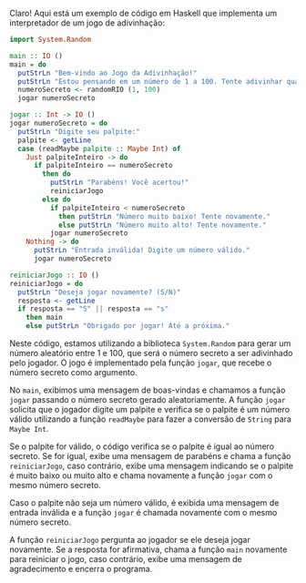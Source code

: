 Claro! Aqui está um exemplo de código em Haskell que implementa um interpretador de um jogo de adivinhação:

```haskell
import System.Random

main :: IO ()
main = do
  putStrLn "Bem-vindo ao Jogo da Adivinhação!"
  putStrLn "Estou pensando em um número de 1 a 100. Tente adivinhar qual é!"
  numeroSecreto <- randomRIO (1, 100)
  jogar numeroSecreto

jogar :: Int -> IO ()
jogar numeroSecreto = do
  putStrLn "Digite seu palpite:"
  palpite <- getLine
  case (readMaybe palpite :: Maybe Int) of
    Just palpiteInteiro -> do
      if palpiteInteiro == numeroSecreto
        then do
          putStrLn "Parabéns! Você acertou!"
          reiniciarJogo
        else do
          if palpiteInteiro < numeroSecreto
            then putStrLn "Número muito baixo! Tente novamente."
            else putStrLn "Número muito alto! Tente novamente."
          jogar numeroSecreto
    Nothing -> do
      putStrLn "Entrada inválida! Digite um número válido."
      jogar numeroSecreto

reiniciarJogo :: IO ()
reiniciarJogo = do
  putStrLn "Deseja jogar novamente? (S/N)"
  resposta <- getLine
  if resposta == "S" || resposta == "s"
    then main
    else putStrLn "Obrigado por jogar! Até a próxima."
```

Neste código, estamos utilizando a biblioteca `System.Random` para gerar um número aleatório entre 1 e 100, que será o número secreto a ser adivinhado pelo jogador. O jogo é implementado pela função `jogar`, que recebe o número secreto como argumento.

No `main`, exibimos uma mensagem de boas-vindas e chamamos a função `jogar` passando o número secreto gerado aleatoriamente. A função `jogar` solicita que o jogador digite um palpite e verifica se o palpite é um número válido utilizando a função `readMaybe` para fazer a conversão de `String` para `Maybe Int`.

Se o palpite for válido, o código verifica se o palpite é igual ao número secreto. Se for igual, exibe uma mensagem de parabéns e chama a função `reiniciarJogo`, caso contrário, exibe uma mensagem indicando se o palpite é muito baixo ou muito alto e chama novamente a função `jogar` com o mesmo número secreto.

Caso o palpite não seja um número válido, é exibida uma mensagem de entrada inválida e a função `jogar` é chamada novamente com o mesmo número secreto.

A função `reiniciarJogo` pergunta ao jogador se ele deseja jogar novamente. Se a resposta for afirmativa, chama a função `main` novamente para reiniciar o jogo, caso contrário, exibe uma mensagem de agradecimento e encerra o programa.